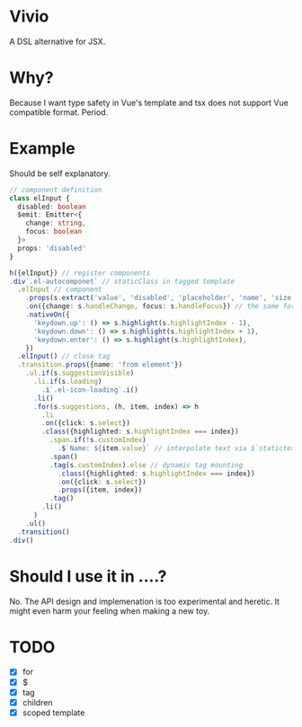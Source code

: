 Vivio
=========

A DSL alternative for JSX.

Why?
=====

Because I want type safety in Vue's template and tsx does not support Vue compatible format. Period.

Example
====

Should be self explanatory.


```ts
// component definition
class elInput {
  disabled: boolean
  $emit: Emitter<{
    change: string,
    focus: boolean
  }>
  props: 'disabled'
}

h({elInput}) // register components
.div`.el-autocomponet` // staticClass in tagged template
  .elInput // component
    .props(s.extract('value', 'disabled', 'placeholder', 'name', 'size')) // pass props by special method
    .on({change: s.handleChange, focus: s.handleFocus}) // the same for event
    .nativeOn({
      'keydown.up': () => s.highlight(s.highlightIndex - 1),
      'keydown.down': () => s.highlight(s.highlightIndex + 1),
      'keydown.enter': () => s.highlight(s.highlightIndex),
    })
  .elInput() // close tag
  .transition.props({name: 'from element'})
    .ul.if(s.suggestionVisible)
      .li.if(s.loading)
        .i`.el-icon-loading`.i()
      .li()
      .for(s.suggestions, (h, item, index) => h
        .li
        .on({click: s.select})
        .class({highlighted: s.highlightIndex === index})
          .span.if(!s.customIndex)
            .$`Name: ${item.value}` // interpolate text via $`statictext`
          .span()
          .tag(s.customIndex).else // dynamic tag mounting
            .class({highlighted: s.highlightIndex === index})
            .on({click: s.select})
            .props({item, index})
          .tag()
        .li()
      )
    .ul()
  .transition()
.div()
```

Should I use it in ....?
=====

No. The API design and implemenation is too experimental and heretic.
It might even harm your feeling when making a new toy.

TODO
====

- [x] for
- [x] $
- [x] tag
- [x] children
- [x] scoped template
